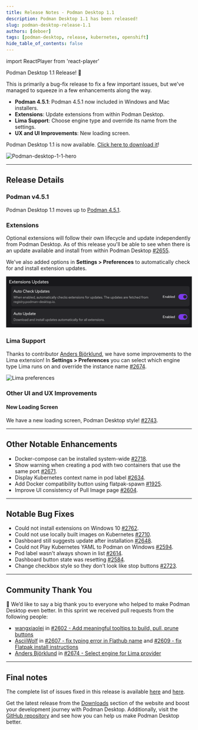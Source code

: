 ```yaml
---
title: Release Notes - Podman Desktop 1.1
description: Podman Desktop 1.1 has been released!
slug: podman-desktop-release-1.1
authors: [deboer]
tags: [podman-desktop, release, kubernetes, openshift]
hide_table_of_contents: false
---
```


import ReactPlayer from 'react-player'

Podman Desktop 1.1 Release! 🎉

This is primarily a bug-fix release to fix a few important issues, but we've managed to squeeze in a few enhancements
along the way.

<!--Main Features-->

- **Podman 4.5.1**: Podman 4.5.1 now included in Windows and Mac installers.
- **Extensions**: Update extensions from within Podman Desktop.
- **Lima Support**: Choose engine type and override its name from the settings.
- **UX and UI Improvements**: New loading screen.

Podman Desktop 1.1 is now available. [Click here to download it](/downloads)!

![Podman-desktop-1-1-hero](img/podman-desktop-release-1.1/podman-desktop-release-1.1.png)

<!--truncate-->

---

## Release Details

### Podman v4.5.1

Podman Desktop 1.1 moves up to [Podman 4.5.1](https://github.com/containers/podman/releases/tag/v4.5.1).

### Extensions

Optional extensions will follow their own lifecycle and update independently from Podman Desktop. As of
this release you'll be able to see when there is an update available and install from within
Podman Desktop [#2655](https://github.com/containers/podman-desktop/pull/2655).

We've also added options in **<icon icon="fa-solid fa-cog" size="lg" />Settings > Preferences** to
automatically check for and install extension updates.

<ReactPlayer playing controls url="https://user-images.githubusercontent.com/436777/241246481-305d215f-2a5c-46e8-9cc3-ecd90a6bd2bc.mp4" width='100%' height='100%' />

![Update extensions](img/podman-desktop-release-1.1/update-extensions.png)

### Lima Support

Thanks to contributor [Anders Björklund](https://github.com/afbjorklund), we have some improvements to the
Lima extension! In **<icon icon="fa-solid fa-cog" size="lg" />Settings > Preferences** you can select which
engine type Lima runs on and override the instance name [#2674](https://github.com/containers/podman-desktop/pull/2674).

![Lima preferences](https://user-images.githubusercontent.com/10364051/241755966-0a6a293b-b18e-4222-9c40-abd6c114d464.png)

### Other UI and UX Improvements

#### New Loading Screen

We have a new loading screen, Podman Desktop style! [#2743](https://github.com/containers/podman-desktop/pull/2743).

<ReactPlayer playing controls url="https://user-images.githubusercontent.com/436777/243706137-324b5870-f6a0-4bc1-ac91-e8b45c374c90.mp4" width='100%' height='100%' />

---

## Other Notable Enhancements

- Docker-compose can be installed system-wide [#2718](https://github.com/containers/podman-desktop/pull/2718).
- Show warning when creating a pod with two containers that use the same port [#2671](https://github.com/containers/podman-desktop/pull/2671).
- Display Kubernetes context name in pod label [#2634](https://github.com/containers/podman-desktop/pull/2634).
- Add Docker compatibility button using flatpak-spawn [#1925](https://github.com/containers/podman-desktop/pull/1925).
- Improve UI consistency of Pull Image page [#2604](https://github.com/containers/podman-desktop/pull/2604).

---

## Notable Bug Fixes

- Could not install extensions on Windows 10 [#2762](https://github.com/containers/podman-desktop/pull/2762).
- Could not use locally built images on Kubernetes [#2710](https://github.com/containers/podman-desktop/pull/2710).
- Dashboard still suggests update after installation [#2648](https://github.com/containers/podman-desktop/pull/2648).
- Could not Play Kubernetes YAML to Podman on Windows [#2594](https://github.com/containers/podman-desktop/pull/2594).
- Pod label wasn't always shown in list [#2614](https://github.com/containers/podman-desktop/pull/2614).
- Dashboard button state was resetting [#2584](https://github.com/containers/podman-desktop/pull/2584).
- Change checkbox style so they don't look like stop buttons [#2723](https://github.com/containers/podman-desktop/pull/2723).

---

## Community Thank You

🎉 We’d like to say a big thank you to everyone who helped to make Podman Desktop even better. In this
sprint we received pull requests from the following people:

- [wangxiaolei](https://github.com/fatelei) in [#2602 - Add meaningful tooltips to build, pull, prune buttons](https://github.com/containers/podman-desktop/pull/2602)
- [AsciiWolf](https://github.com/AsciiWolf) in [#2607 - fix typing error in Flathub name](https://github.com/containers/podman-desktop/pull/2607) and [#2609 - fix Flatpak install instructions](https://github.com/containers/podman-desktop/pull/2609)
- [Anders Björklund](https://github.com/afbjorklund) in [#2674 - Select engine for Lima provider](https://github.com/containers/podman-desktop/pull/2674)

---

## Final notes

The complete list of issues fixed in this release is available [here](https://github.com/containers/podman-desktop/issues?q=is%3Aclosed+milestone%3A1.1.0) and [here](https://github.com/containers/podman-desktop/issues?q=is%3Aclosed+milestone%3A1.1.0).

Get the latest release from the [Downloads](/downloads) section of the website and boost your development journey with Podman Desktop. Additionally, visit the [GitHub repository](https://github.com/containers/podman-desktop) and see how you can help us make Podman Desktop better.
